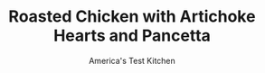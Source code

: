 ---
layout: ../../layouts/MarkdownPostLayout.astro
title: Roasted Chicken with Artichoke Hearts and Pancetta
author: America's Test Kitchen
pubDate: 2023-03-15
description: "Cooking the chicken skin side down in a 450-degree oven nicely crisps and browns the skin. Frozen artichokes and pancetta combine for a quick-cooking, flavorful side dish."
image_url: https://res.cloudinary.com/hksqkdlah/image/upload/ar_1:1,c_fill,dpr_2.0,f_auto,fl_lossy.progressive.strip_profile,g_faces:auto,q_auto:low,w_344/22503_sfs-roasted-chicken-atichoke-hearts-and-pancetta-8
tags: ["Main Courses","Chicken","Weeknight"]
calories: 3597
protein: 70
carbohydrates: 16
fats: 
fiber: 7
ingredients: ["3 pounds, bone-in chicken pieces (split breasts cut in half, drumsticks, and/or thighs), trimmed",", Salt and pepper","1 tablespoon, olive oil","2 ounces, pancetta, chopped fine","18 ounces, frozen artichoke hearts, thawed, patted dry, and quartered","3 , garlic cloves, minced","2 teaspoons, minced fresh thyme","1/2 cup, chicken broth","2 teaspoons, lemon juice"]
serves: 4
time: "30 minutes"
instructions: ["Adjust oven rack to middle position and heat oven to 450 degrees. Pat chicken dry with paper towels and season with salt and pepper. Heat oil in 12-inch skillet over medium-high heat until shimmering. Add chicken, skin side down, and cook until well browned, about 5 minutes. Transfer skillet to oven and roast until breasts register 160 degrees and drumsticks/thighs register 175 degrees, about 15 minutes. Transfer chicken to platter, skin side up, and tent loosely with foil.","Add pancetta to now-empty skillet (skillet handle will be hot) and cook over medium-high heat until crisp, about 4 minutes. Add artichokes and cook, without stirring, until browned, about 2 minutes. Stir in garlic and thyme and cook until fragrant, about 30 seconds. Add broth and lemon juice, scraping up any browned bits, and cook until slightly thickened, about 2 minutes. Season with salt and pepper to taste. Spoon artichoke mixture around chicken and serve."]
nutrition: ["1209 mg Potassium","649 mg Phosphorus","108 mg Calcium","5 mg Iron","151 mg Magnesium","1214 mg Sodium","5 mg Zinc","60 g Fat","25 mg Niacin (B3)","26 g Monounsaturated","12 g Polyunsaturated","22 mg Vitamin C","265 mg Cholesterol","17 g Saturated","7 g Fiber","109 µg Folate (food)","1 g Sugars","28 µg Vitamin K","370 g Water","16 g Carbs","109 µg Folate equivalent (total)","70 g Protein","1 mg Vitamin E","1 µg Vitamin B12","1 mg Vitamin B6","143 µg Vitamin A","899 kcal Energy","3597 calories"]
notes: "In step 2, be mindful of the hot skillet handle."
---